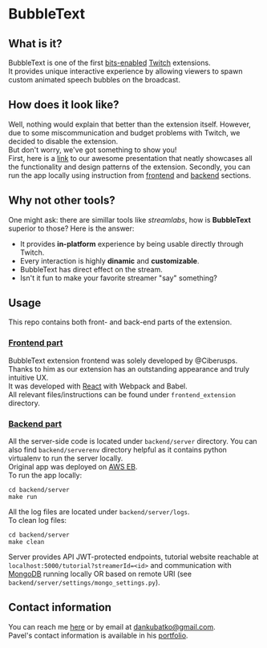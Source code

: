 # BubbleText
## What is it?
BubbleText is one of the first [bits-enabled](https://www.twitch.tv/bits) [Twitch](https://www.twitch.tv) extensions.
<br>
It provides unique interactive experience by allowing viewers to spawn custom animated speech bubbles on the broadcast.
## How does it look like?
Well, nothing would explain that better than the extension itself. However, due to some miscommunication and budget problems with Twitch, we decided to disable the extension.
<br>
But don't worry, we've got something to show you!
<br>
First, here is a [link](https://docs.google.com/presentation/d/1VBK1vg7c7W_qkOp95eZPibhwEC2Tqm8TAlZolsdLeQ8/edit?usp=sharing) to our awesome presentation that neatly showcases all the functionality and design patterns of the extension.
Secondly, you can run the app locally using instruction from [frontend](#frontend) and [backend](#backend) sections.

## Why not other tools?
One might ask: there are simillar tools like *streamlabs*, how is **BubbleText** superior to those? Here is the answer:

* It provides **in-platform** experience by being usable directly through Twitch.
* Every interaction is highly **dinamic** and **customizable**.
* BubbleText has direct effect on the stream.
* Isn't it fun to make your favorite streamer "say" something?

## Usage
This repo contains both front- and back-end parts of the extension.
<br>
### [Frontend part](#frontend)
BubbleText extension frontend was solely developed by @Ciberusps.<br>
Thanks to him as our extension has an outstanding appearance and truly intuitive UX.
<br>
It was developed with [React](https://reactjs.org/) with Webpack and Babel. <br>
All relevant files/instructions can be found under `frontend_extension` directory.
### [Backend part](#backend)
All the server-side code is located under `backend/server` directory. You can also find `backend/serverenv` directory helpful as it contains python virtualenv to run the server locally.
<br>
Original app was deployed on [AWS EB](https://aws.amazon.com/elasticbeanstalk/).
<br>
To run the app locally:
```
cd backend/server
make run 
```
All the log files are located under `backend/server/logs`.
<br>
To clean log files:
```
cd backend/server
make clean
```
Server provides API JWT-protected endpoints, tutorial website reachable at `localhost:5000/tutorial?streamerId=<id>` and communication with [MongoDB](https://www.mongodb.com/) running locally OR based on remote URI (see `backend/server/settings/mongo_settings.py`).

## Contact information
You can reach me [here](https://www.facebook.com/dkubatko) or by email at dankubatko@gmail.com.
<br>
Pavel's contact information is available in his [portfolio](https://ciberus-site.firebaseapp.com/).
